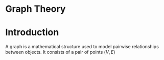 # Graph Theory
# Introduction
A graph is a mathematical structure used to model pairwise relationships between objects. It consists of a pair of points $(V,E)$ 
